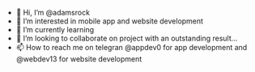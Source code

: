 - 👋 Hi, I’m @adamsrock
- 👀 I’m interested in mobile app and website development
- 🌱 I’m currently learning 
- 💞️ I’m looking to collaborate on project with an outstanding result...
- 📫 How to reach me on telegran @appdev0 for app development and @webdev13 for website development

<!---
adamsrock/adamsrock is a ✨ special ✨ repository because its `README.md` (this file) appears on your GitHub profile.
You can click the Preview link to take a look at your changes.
--->

